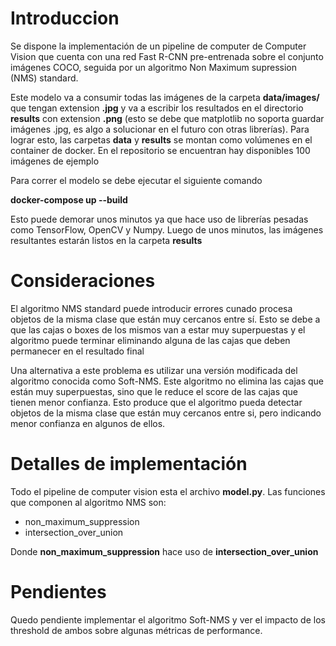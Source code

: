 # Introduccion

Se dispone la implementación de un pipeline de computer de Computer Vision que cuenta con una red Fast R-CNN pre-entrenada sobre el conjunto imágenes COCO, seguida por un algoritmo Non Maximum supression (NMS) standard.

Este modelo va a consumir todas las imágenes de la carpeta **data/images/** que tengan extension **.jpg** y va a escribir los resultados en el directorio **results** con extension **.png** (esto se debe que matplotlib no soporta  guardar imágenes .jpg, es algo a solucionar en el futuro con otras librerías). Para lograr esto, las carpetas **data** y **results** se montan como volúmenes en el container de docker. En el repositorio se encuentran hay disponibles 100 imágenes de ejemplo

Para correr el modelo se debe ejecutar el siguiente comando

**docker-compose up --build**

Esto puede demorar unos minutos ya que hace uso de librerías pesadas como TensorFlow, OpenCV y Numpy.
Luego de unos minutos, las imágenes resultantes estarán listos en la carpeta **results**

# Consideraciones

El algoritmo NMS standard puede introducir errores cunado procesa objetos de la misma clase que están muy cercanos entre sí. Esto se debe a que las cajas o boxes de los mismos van a estar muy superpuestas y el algoritmo puede terminar eliminando alguna de las cajas que deben permanecer en el resultado final

Una alternativa a este problema es utilizar una versión modificada del algoritmo conocida como Soft-NMS. Este algoritmo no elimina las cajas que están muy superpuestas, sino que le reduce el score de las cajas que tienen menor confianza. Esto produce que el algoritmo pueda detectar objetos de la misma clase que están muy cercanos entre si, pero indicando menor confianza en algunos de ellos.

# Detalles de implementación

Todo el pipeline de computer vision esta el archivo **model.py**. Las funciones que componen al algoritmo NMS son:
  * non_maximum_suppression
  * intersection_over_union

Donde **non_maximum_suppression** hace uso de **intersection_over_union**


# Pendientes

Quedo pendiente implementar el algoritmo Soft-NMS y ver el impacto de los threshold de ambos sobre algunas métricas de performance.

